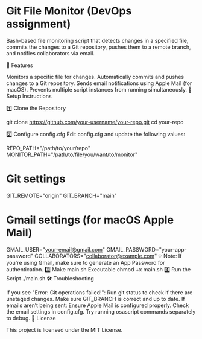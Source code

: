 
# Git File Monitor (DevOps assignment)

 Bash-based file monitoring script that detects changes in a specified file, commits the changes to a Git repository, pushes them to a remote branch, and notifies collaborators via email.

📌 Features

Monitors a specific file for changes.
Automatically commits and pushes changes to a Git repository.
Sends email notifications using Apple Mail (for macOS).
Prevents multiple script instances from running simultaneously.
🚀 Setup Instructions

1️⃣ Clone the Repository

git clone https://github.com/your-username/your-repo.git
cd your-repo

2️⃣ Configure config.cfg
Edit config.cfg and update the following values:

REPO_PATH="/path/to/your/repo"
MONITOR_PATH="/path/to/file/you/want/to/monitor"

# Git settings
GIT_REMOTE="origin"
GIT_BRANCH="main"

# Gmail settings (for macOS Apple Mail)
GMAIL_USER="your-email@gmail.com"
GMAIL_PASSWORD="your-app-password"
COLLABORATORS="collaborator@example.com"
💡 Note: If you're using Gmail, make sure to generate an App Password for authentication.
3️⃣ Make main.sh Executable
chmod +x main.sh
4️⃣ Run the Script
./main.sh
🛠️ Troubleshooting

If you see "Error: Git operations failed!":
Run git status to check if there are unstaged changes.
Make sure GIT_BRANCH is correct and up to date.
If emails aren’t being sent:
Ensure Apple Mail is configured properly.
Check the email settings in config.cfg.
Try running osascript commands separately to debug.
📜 License

This project is licensed under the MIT License.

